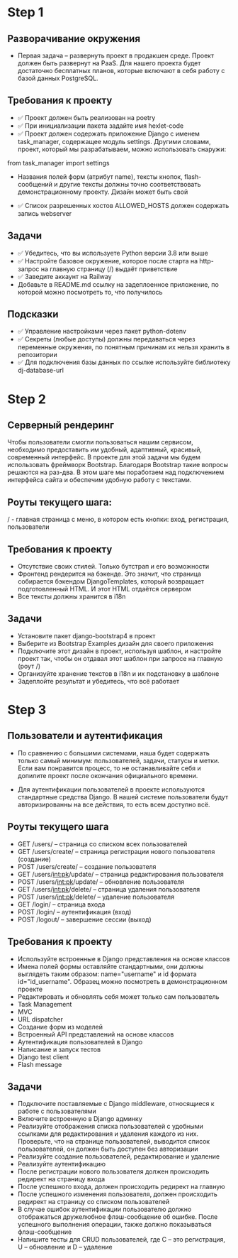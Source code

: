 # Step 1
## Разворачивание окружения
* Первая задача – развернуть проект в продакшен среде. Проект должен быть развернут на PaaS. Для нашего проекта будет достаточно бесплатных планов, которые включают в себя работу с базой данных PostgreSQL.

## Требования к проекту
* ✅ Проект должен быть реализован на poetry
* ✅ При инициализации пакета задайте имя hexlet-code
* ✅ Проект должен содержать приложение Django с именем task_manager, содержащее модуль settings. Другими словами, проект, который мы разрабатываем, можно использовать снаружи:

from task_manager import settings
* Названия полей форм (атрибут name), тексты кнопок, flash-сообщений и другие тексты должны точно соответствовать демонстрационному проекту. Дизайн может быть свой

* ✅ Список разрешенных хостов ALLOWED_HOSTS должен содержать запись webserver

## Задачи
* ✅ Убедитесь, что вы используете Python версии 3.8 или выше
* ✅ Настройте базовое окружение, которое после старта на http-запрос на главную страницу (/) выдаёт приветствие
* ✅ Заведите аккаунт на Railway
* Добавьте в README.md ссылку на задеплоенное приложение, по которой можно посмотреть то, что получилось
## Подсказки
* ✅ Управление настройками через пакет python-dotenv
* ✅ Секреты (любые доступы) должны передаваться через переменные окружения, по понятным причинам их нельзя хранить в репозитории
* ✅ Для подключения базы данных по ссылке используйте библиотеку dj-database-url


# Step 2
## Серверный рендеринг
Чтобы пользователи смогли пользоваться нашим сервисом, необходимо предоставить им удобный, адаптивный, красивый, современный интерфейс. В проекте для этой задачи мы будем использовать фреймворк Bootstrap. Благодаря Bootstrap такие вопросы решаются на раз-два. В этом шаге мы поработаем над подключением интерфейса сайта и обеспечим удобную работу с текстами.

## Роуты текущего шага:
/ - главная страница с меню, в котором есть кнопки: вход, регистрация, пользователи
## Требования к проекту
* Отсутствие своих стилей. Только бутстрап и его возможности
* Фронтенд рендерится на бэкенде. Это значит, что страница собирается бэкендом DjangoTemplates, который возвращает подготовленный HTML. И этот HTML отдаётся сервером
* Все тексты должны хранится в i18n
## Задачи
* Установите пакет django-bootstrap4 в проект
* Выберите из Bootstrap Examples дизайн для своего приложения
* Подключите этот дизайн в проект, используя шаблон, и настройте проект так, чтобы он отдавал этот шаблон при запросе на главную (роут /)
* Организуйте хранение текстов в i18n и их подстановку в шаблоне
* Задеплойте результат и убедитесь, что всё работает

# Step 3
## Пользователи и аутентификация
* По сравнению с большими системами, наша будет содержать только самый минимум: пользователей, задачи, статусы и метки. Если вам понравится процесс, то не останавливайте себя и допилите проект после окончания официального времени.

* Для аутентификации пользователей в проекте используются стандартные средства Django. В нашей системе пользователи будут авторизированны на все действия, то есть всем доступно всё.

## Роуты текущего шага
* GET /users/ – страница со списком всех пользователей
* GET /users/create/ – страница регистрации нового пользователя (создание)
* POST /users/create/ – создание пользователя
* GET /users/<int:pk>/update/ – страница редактирования пользователя
* POST /users/<int:pk>/update/ – обновление пользователя
* GET /users/<int:pk>/delete/ – страница удаления пользователя
* POST /users/<int:pk>/delete/ – удаление пользователя
* GET /login/ – страница входа
* POST /login/ – аутентификация (вход)
* POST /logout/ – завершение сессии (выход)
## Требования к проекту
* Используйте встроенные в Django представления на основе классов
* Имена полей формы оставляйте стандартными, они должны выглядеть таким образом: name="username" и id формата id="id_username". Образец можно посмотреть в демонстрационном проекте
* Редактировать и обновлять себя может только сам пользователь
* Task Management
* MVC
* URL dispatcher
* Создание форм из моделей
* Встроенный API представлений на основе классов
* Аутентификация пользователей в Django
* Написание и запуск тестов
* Django test client
* Flash message
## Задачи
* Подключите поставляемые с Django middleware, относящиеся к работе с пользователями
* Включите встроенную в Django админку
* Реализуйте отображения списка пользователей с удобными ссылками для редактирования и удаления каждого из них. Проверьте, что на странице пользователей, выводится список пользователей, он должен быть доступен без авторизации
* Реализуйте создание пользователей, редактирование и удаление
* Реализуйте аутентификацию
* После регистрации нового пользователя должен происходить редирект на страницу входа
* После успешного входа, должен происходить редирект на главную
* После успешного изменения пользователя, должен происходить редирект на страницу со списком пользователей
* В случае ошибок аутентификации пользователю должно отображаться дружелюбное флэш-сообщение об ошибке. После успешного выполнения операции, также должно показываться флэш-сообщение
* Напишите тесты для CRUD пользователей, где C – это регистрация, U – обновление и D – удаление